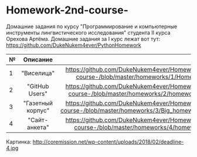 # Homework-2nd-course-
Домашние задания по курсу "Программирование и компьютерные инструменты лингвистического исследования" студента II курса Орехова Артёма.
Домашние задания за I курс лежат вот тут: https://github.com/DukeNukem4ever/PythonHomework

| №  | Описание  |          Ссылка        |
| :---- |:--------:| -------:|
| 1      | "Виселица" | https://github.com/DukeNukem4ever/Homework-2nd-course-/blob/master/homeworks/1/Homework1.py |
|2      | "GitHub Users" | https://github.com/DukeNukem4ever/Homework-2nd-course-/blob/master/homeworks/2/homework2.ipynb |
|3      | "Газетный корпус"| https://github.com/DukeNukem4ever/Homework-2nd-course-/blob/master/homeworks/3/Big_homework.ipynb |
|4      | "Сайт-анкета" | https://github.com/DukeNukem4ever/Homework-2nd-course-/blob/master/homeworks/4/homework_3.py |

Картинка: http://coremission.net/wp-content/uploads/2018/02/deadline-4.jpg
